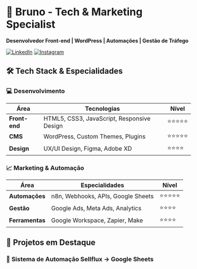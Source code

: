 # 🚀 Bruno - Tech & Marketing Specialist

<div align="left">

**Desenvolvedor Front-end | WordPress | Automações | Gestão de Tráfego**

[![LinkedIn](https://img.shields.io/badge/💼-LinkedIn-0077b5)](https://www.linkedin.com/in/bruno-oliveira-0726a6172?utm_source=share&utm_campaign=share_via&utm_content=profile&utm_medium=android_app)
[![Instagram](https://img.shields.io/badge/📱-Instagram-e4405f)](https://www.instagram.com/brunooliveiraweb?igsh=NzJwMWU2YWJpbTBt)

</div>

## 🛠 **Tech Stack & Especialidades**

### **💻 Desenvolvimento**
| Área | Tecnologias | Nível |
|------|-------------|-------|
| **Front-end** | HTML5, CSS3, JavaScript, Responsive Design | ⭐⭐⭐⭐⭐ |
| **CMS** | WordPress, Custom Themes, Plugins | ⭐⭐⭐⭐⭐ |
| **Design** | UX/UI Design, Figma, Adobe XD | ⭐⭐⭐⭐ |

### **📈 Marketing & Automação**
| Área | Especialidades | Nível |
|------|----------------|-------|
| **Automações** | n8n, Webhooks, APIs, Google Sheets | ⭐⭐⭐⭐⭐ |
| **Gestão** | Google Ads, Meta Ads, Analytics | ⭐⭐⭐⭐ |
| **Ferramentas** | Google Workspace, Zapier, Make | ⭐⭐⭐⭐ |

## 🎯 **Projetos em Destaque**

### 🤖 **Sistema de Automação Sellflux → Google Sheets**
